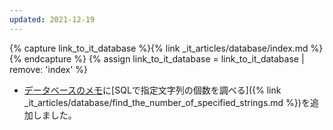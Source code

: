 ```yaml
---
updated: 2021-12-19
---
```

{% capture link_to_it_database %}{% link _it_articles/database/index.md %}{% endcapture %}
{% assign link_to_it_database = link_to_it_database | remove: 'index' %}

- [データベースのメモ]({{link_to_it_database}})に[SQLで指定文字列の個数を調べる]({% link _it_articles/database/find_the_number_of_specified_strings.md %})を追加しました。
